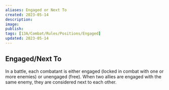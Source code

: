 ```yaml
---
aliases: Engaged or Next To
created: 2023-05-14
description: 
image: 
publish: 
tags: [13A/Combat/Rules/Positions/Engaged]
updated: 2023-05-14
---
```


## Engaged/Next To

In a battle, each combatant is either engaged (locked in combat with one or more enemies) or unengaged (free). When two allies are engaged with the same enemy, they are considered next to each other.
